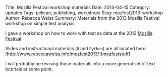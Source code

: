 Title: Mozilla Festival workshop materials
Date: 2014-04-15
Category: updates
Tags: pelican, publishing, workshops
Slug: mozfest2013-workshop
Author: Rebecca Weiss
Summary: Materials from the 2013 Mozilla Festival workshop on simple text analysis

I gave a workshop on how to work with text as data at the 2013 [Mozilla Festival][mozfest].

Slides and instructional materials (`R` and `Python`) are all located here: [http://www.rebeccaweiss.info/mozfest2013/][mozfeststuff]

I will probably be revising those materials into a more general set of text tutorials at some point.

[mozfest]: http://mozillafestival.org
[mozfeststuff]: http://www.rebeccaweiss.info/mozfest2013/